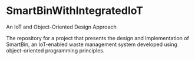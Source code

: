 # SmartBinWithIntegratedIoT

An IoT and Object-Oriented Design Approach 

The repository for a project that presents the design and implementation of SmartBin, an IoT-enabled waste management system developed using object-oriented programming principles.
